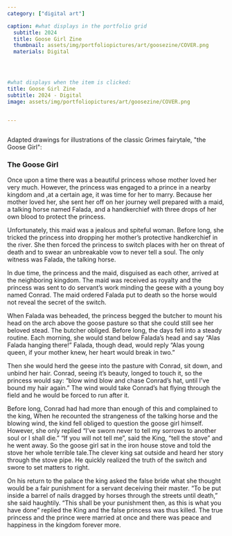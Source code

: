 ```yaml
---
category: ["digital art"]

caption: #what displays in the portfolio grid
  subtitle: 2024
  title: Goose Girl Zine
  thumbnail: assets/img/portfoliopictures/art/goosezine/COVER.png
  materials: Digital




#what displays when the item is clicked:
title: Goose Girl Zine
subtitle: 2024 - Digital
image: assets/img/portfoliopictures/art/goosezine/COVER.png


---
```

<div class="row padded">
 <div class="col-md-12 col-sm-12 ">
     <img class="img-fluid d-block mx-auto" src="assets/img/portfoliopictures/art/goosezine/COVER.png" alt=""/>
  </div>
   <div class="col-md-6 col-sm-6 ">
     <img class="img-fluid d-block mx-auto" src="assets/img/portfoliopictures/art/goosezine/other5.png" alt=""/>
  </div>
   <div class="col-md-6 col-sm-6 ">
     <img class="img-fluid d-block mx-auto" src="assets/img/portfoliopictures/art/goosezine/other3.png" alt=""/>
  </div>
     <div class="col-md-6 col-sm-6 ">
     <img class="img-fluid d-block mx-auto" src="assets/img/portfoliopictures/art/goosezine/GOOSEGIRL11.png" alt=""/>
  </div>
   <div class="col-md-6 col-sm-6 ">
     <img class="img-fluid d-block mx-auto" src="assets/img/portfoliopictures/art/goosezine/GOOSEGIRL9.png" alt=""/>
  </div>
   <div class="col-md-6 col-sm-6 ">
     <img class="img-fluid d-block mx-auto" src="assets/img/portfoliopictures/art/goosezine/GOOSEGIRL13.png" alt=""/>
  </div>
     <div class="col-md-6 col-sm-6 ">
     <img class="img-fluid d-block mx-auto" src="assets/img/portfoliopictures/art/goosezine/GOOSEGIRL5.png" alt=""/>
   </div>
</div>

Adapted drawings for illustrations of the classic Grimes fairytale, "the Goose Girl":
<div style="margin-right: auto; margin-left: auto">
<h3 style="margin-right: auto; margin-left: auto" class="text-uppercase">The Goose Girl</h3>
</div>

Once upon a time there was a beautiful princess whose mother loved her very much. However, the princess was engaged to a prince in a nearby kingdom and ,at a certain age, it was time for her to marry. Because her mother loved her, she sent her off on her journey well prepared with a maid, a talking horse named Falada, and a handkerchief with three drops of her own blood to protect the princess. 

Unfortunately, this maid was a jealous and spiteful woman. Before long, she tricked the princess into dropping her mother’s protective handkerchief in the river. She then forced the princess to switch places with her on threat of death and to swear an unbreakable vow to never tell a soul. The only witness was Falada, the talking horse. 

In due time, the princess and the maid, disguised as each other, arrived at the neighboring kingdom. The maid was received as royalty and the princess was sent to do servant’s work  minding the geese with a young boy named Conrad. The maid ordered Falada put to death so the horse would not reveal the secret of the switch. 

When Falada was beheaded, the princess begged the butcher to mount his head on the arch above the goose pasture so that she could still see her beloved stead. The butcher obliged. Before long, the days fell into a steady routine. Each morning, she would stand below Falada’s head and say “Alas Falada hanging there!” Falada, though dead, would reply “Alas young queen, if your mother knew, her heart would break in two.”

Then she would herd the geese into the pasture with Conrad, sit down, and unbind her hair. Conrad, seeing it’s beauty, longed to touch it, so the princess would say: “blow wind blow and chase Conrad’s hat, until I’ve bound my hair again.” The wind would take Conrad’s hat flying through the field and he would be forced to run after it. 

Before long, Conrad had had more than enough of this and complained to the king, When he recounted the strangeness of the talking horse and the blowing wind, the kind fell obliged to question the goose girl himself. However, she only replied “I’ve  sworn never to tell my sorrows to another soul or I shall die.” “If you will not tell me”, said the King, “tell the stove” and he went away. So the goose girl sat in the iron house stove and told the stove her whole terrible tale.The clever king sat outside and heard her story through the stove pipe. He quickly realized the truth of the switch and swore to set matters to right. 

On his return to the palace the king asked the false bride what she thought would be a fair punishment for a servant deceiving their master. “To be put inside a barrel of nails dragged by horses through the streets until death,” she said haughtily. “This shall be your punishment then, as this is what you have done” replied the King and the false princess was thus killed. The true princess and the prince were married at once and there was peace and happiness in the kingdom forever more.






